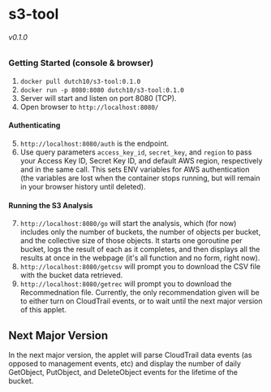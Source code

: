 # s3-tool 
###### v0.1.0

### Getting Started (console & browser)

1. `docker pull dutch10/s3-tool:0.1.0`
2. `docker run -p 8080:8080 dutch10/s3-tool:0.1.0`
3. Server will start and listen on port 8080 (TCP).
4. Open browser to `http://localhost:8080/`

#### Authenticating

5. `http://localhost:8080/auth` is the endpoint.
6. Use query parameters `access_key_id`, `secret_key`, and `region` to pass your Access Key ID, Secret Key ID, and default AWS region, respectively and in the same call. This sets ENV variables for AWS authentication (the variables are lost when the container stops running, but will remain in your browser history until deleted).

#### Running the S3 Analysis

7. `http://localhost:8080/go` will start the analysis, which (for now) includes only the number of buckets, the number of objects per bucket, and the collective size of those objects. It starts one goroutine per bucket, logs the result of each as it completes, and then displays all the results at once in the webpage (it's all function and no form, right now). 
8. `http://localhost:8080/getcsv` will prompt you to download the CSV file with the bucket data retrieved.
9. `http://localhost:8080/getrec` will prompt you to download the Recommednation file. Currently, the only recommendation given will be to either turn on CloudTrail events, or to wait until the next major version of this applet. 

## Next Major Version

In the next major version, the applet will parse CloudTrail data events (as opposed to management events, etc) and display the number of daily GetObject, PutObject, and DeleteObject events for the lifetime of the bucket. 
